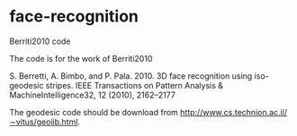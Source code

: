 # face-recognition
Berriti2010 code

The code is for the work of Berriti2010

S. Berretti, A. Bimbo, and P. Pala. 2010. 
3D face recognition using iso-geodesic stripes.
IEEE Transactions on Pattern Analysis & MachineIntelligence32, 12 (2010), 2162–2177

The geodesic code should be download from 
 http://www.cs.technion.ac.il/∼vitus/geolib.html.
